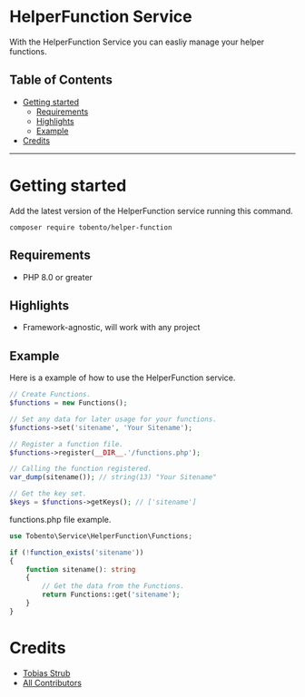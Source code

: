 # HelperFunction Service

With the HelperFunction Service you can easliy manage your helper functions.

## Table of Contents

- [Getting started](#getting-started)
	- [Requirements](#requirements)
	- [Highlights](#highlights)
	- [Example](#example)  
- [Credits](#credits)
___

# Getting started

Add the latest version of the HelperFunction service running this command.

```
composer require tobento/helper-function
```

## Requirements

- PHP 8.0 or greater

## Highlights

- Framework-agnostic, will work with any project

## Example

Here is a example of how to use the HelperFunction service.

```php
// Create Functions.
$functions = new Functions();

// Set any data for later usage for your functions.
$functions->set('sitename', 'Your Sitename');

// Register a function file.
$functions->register(__DIR__.'/functions.php');

// Calling the function registered.
var_dump(sitename()); // string(13) "Your Sitename"

// Get the key set.
$keys = $functions->getKeys(); // ['sitename']
```

functions.php file example.

```php
use Tobento\Service\HelperFunction\Functions;

if (!function_exists('sitename'))
{
    function sitename(): string
    {
        // Get the data from the Functions.
        return Functions::get('sitename');
    }
}
```

# Credits

- [Tobias Strub](https://www.tobento.ch)
- [All Contributors](../../contributors)